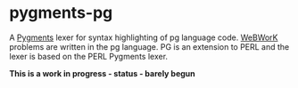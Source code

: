 # pygments-pg

A [Pygments](https://pygments.org) lexer for syntax highlighting of pg language code.
[WeBWorK](https://webwork.maa.org/wiki/) problems are written in the pg language.
PG is an extension to PERL and the lexer is based on the PERL Pygments lexer.

**This is a work in progress - status - barely begun**
